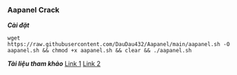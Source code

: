 ### Aapanel Crack
***Cài đặt***
```
wget https://raw.githubusercontent.com/DauDau432/Aapanel/main/aapanel.sh -O aapanel.sh && chmod +x aapanel.sh && clear && ./aapanel.sh
```
***Tài liệu tham khảo***
[Link 1](https://cloud.tencent.com/developer/article/1987164?from=article.detail.1922220)
[Link 2](https://cloud.tencent.com/developer/article/1962289)
